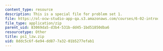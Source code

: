 ```yaml
---
content_type: resource
description: This is a special file for problem set 1.
file: https://ol-ocw-studio-app-qa.s3.amazonaws.com/courses/6-02-introduction-to-eecs-ii-digital-communication-systems-fall-2012/8ddc5c6f6e94dd877a3201b5277efab1_ps1_lzw.zip
file_type: application/zip
parent_uid: 83069da5-d3b4-531b-dd45-1bd51850dba6
resourcetype: Other
title: ps1_lzw.zip
uid: 8ddc5c6f-6e94-dd87-7a32-01b5277efab1
---
```

